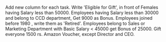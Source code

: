 Add new column for each task.
Write 'Eligible for Gift', in front of Females having Salary less than 50000.
Employees having Salary less than 30000 and belong to CCD department, Get 9000 as Bonus.
Employees joined before 1980 , write them as 'Retired'.
Employees belong to Sales or Marketing Department with Basic Salary < 45000 get Bonus of 25000.
Gift everyone 1500 rs. Amazon Voucher, except Director and CEO.
